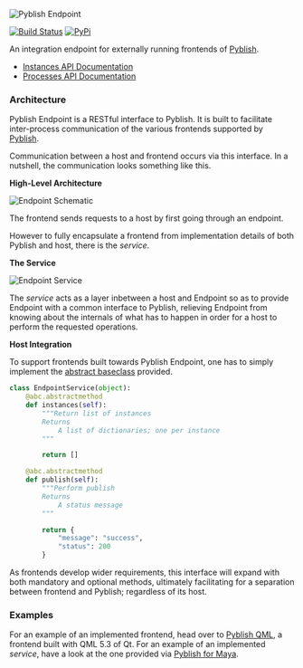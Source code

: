 
![Pyblish Endpoint][logo]

[![Build Status](https://travis-ci.org/pyblish/pyblish-endpoint.svg?branch=master)](https://travis-ci.org/pyblish/pyblish-endpoint)
[![PyPi](https://badge.fury.io/py/pyblish-endpoint.svg)](http://badge.fury.io/py/pyblish-endpoint)

An integration endpoint for externally running frontends of [Pyblish][pyblish].

- [Instances API Documentation](http://pyblish-endpoint.readthedocs.org/en/latest/instances.html)
- [Processes API Documentation](http://pyblish-endpoint.readthedocs.org/en/latest/processes.html)

### Architecture

Pyblish Endpoint is a RESTful interface to Pyblish. It is built to facilitate inter-process communication of the various frontends supported by [Pyblish][pyblish].

Communication between a host and frontend occurs via this interface. In a nutshell, the communication looks something like this.

**High-Level Architecture**

![Endpoint Schematic][schematic]

The frontend sends requests to a host by first going through an endpoint.

However to fully encapsulate a frontend from implementation details of both Pyblish and host, there is the *service*.

**The Service**

![Endpoint Service][service]

The *service* acts as a layer inbetween a host and Endpoint so as to provide Endpoint with a common interface to Pyblish, relieving Endpoint from knowing about the internals of what has to happen in order for a host to perform the requested operations.

**Host Integration**

To support frontends built towards Pyblish Endpoint, one has to simply implement the [abstract baseclass][interface] provided.

```python
class EndpointService(object):
    @abc.abstractmethod
    def instances(self):
        """Return list of instances
        Returns
            A list of dictionaries; one per instance
        """

        return []

    @abc.abstractmethod
    def publish(self):
        """Perform publish
        Returns
            A status message
        """

        return {
            "message": "success",
            "status": 200
        }
```

As frontends develop wider requirements, this interface will expand with both mandatory and optional methods, ultimately facilitating for a separation between frontend and Pyblish; regardless of its host.

### Examples

For an example of an implemented frontend, head over to [Pyblish QML][qml], a frontend built with QML 5.3 of Qt. For an example of an implemented *service*, have a look at the one provided via [Pyblish for Maya][maya].

[qml]: https://github.com/pyblish/pyblish-qml
[maya]: https://github.com/pyblish/pyblish-maya/blob/master/pyblish_maya/service.py
[interface]: https://github.com/pyblish/pyblish-endpoint/blob/master/pyblish_endpoint/service.py#L22
[pyblish]: https://github.com/pyblish/pyblish
[schematic]: https://cloud.githubusercontent.com/assets/2152766/4996672/b61e3d06-69c0-11e4-88fb-236b2ccb26c6.png
[service]: https://cloud.githubusercontent.com/assets/2152766/4996259/519c11f2-69be-11e4-872d-a146ea132faf.png
[logo]: https://cloud.githubusercontent.com/assets/2152766/4995061/128ed178-69b6-11e4-99bf-586353d2b9be.png
